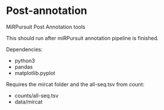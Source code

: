 # Post-annotation
MiRPursuit Post Annotation tools

This should run after miRPursuit annotation pipeline is finished. 

Dependencies:
- python3
- pandas
- matplotlib.pyplot

Requires the mircat folder and the all-seq.tsv from count:
- counts/all-seq.tsv
- data/mircat